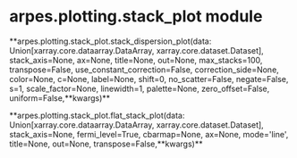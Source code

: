 # arpes.plotting.stack\_plot module

**arpes.plotting.stack\_plot.stack\_dispersion\_plot(data:
Union\[xarray.core.dataarray.DataArray, xarray.core.dataset.Dataset\],
stack\_axis=None, ax=None, title=None, out=None, max\_stacks=100,
transpose=False, use\_constant\_correction=False, correction\_side=None,
color=None, c=None, label=None, shift=0, no\_scatter=False,
negate=False, s=1, scale\_factor=None, linewidth=1, palette=None,
zero\_offset=False, uniform=False,**kwargs)\*\*

**arpes.plotting.stack\_plot.flat\_stack\_plot(data:
Union\[xarray.core.dataarray.DataArray, xarray.core.dataset.Dataset\],
stack\_axis=None, fermi\_level=True, cbarmap=None, ax=None, mode='line',
title=None, out=None, transpose=False,**kwargs)\*\*
